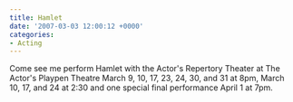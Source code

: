 ```yaml
---
title: Hamlet
date: '2007-03-03 12:00:12 +0000'
categories:
- Acting
---
```

Come see me perform Hamlet with the Actor's Repertory Theater at The Actor's
Playpen Theatre March 9, 10, 17, 23, 24, 30, and 31 at 8pm, March 10, 17, and 24
at 2:30 and one special final performance April 1 at 7pm.
